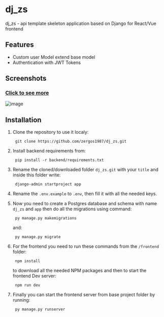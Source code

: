 # dj_zs

dj_zs - api template skeleton application based on Django for React/Vue frontend

## Features

- Custom user Model extend base model
- Authentication with JWT Tokens

## Screenshots

### [Click to see more](https://github.com/zergos1987/dj_zs/backend/app/media/screenshots)
![image](https://github.com/zergos1987/dj_zs/backend/app/media/screenshots/01.png)

## Installation

1. Clone the repository to use it localy:

        git clone https://github.com/zergos1987/dj_zs.git

2. Install backend requirements from:

        pip install -r backend/requirements.txt
        
3. Rename the cloned/downloaded folder `dj_zs.git` with your `title` and inside this folder write:

        django-admin startproject app

4. Rename the `.env.example` to `.env`, then fill it with all the needed keys. 


5. Now you need to create a Postgres database and schema with name `dj_zs` and `app` then do all the migrations using command:

        py manage.py makemigrations

    and:

        py manage.py migrate

6. For the frontend you need to run these commands from the `/frontend` folder:

        npm install

    to download all the needed NPM packages and then to start the frontend Dev server:

        npm run dev

7. Finally you can start the frontend server from base project folder by running:

        py manage.py runserver
